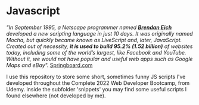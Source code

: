 # Javascript

<em>"In September 1995, a Netscape programmer named <a href = "https://developer.mozilla.org/en-US/docs/Web/JavaScript/About_JavaScript#what_javascript_implementations_are_available" target="_blank"><strong>Brendan Eich</strong></a> developed a new scripting language in just 10 days. It was originally named Mocha, but quickly became known as LiveScript and, later, JavaScript. Created out of necessity, <strong>it is used to build 95.2% (1.52 billion)</strong> of websites today, including some of the world’s largest, like Facebook and YouTube. Without it, we would not have popular and useful web apps such as Google Maps and eBay".</em>
<a href = "https://www.springboard.com/blog/data-science/history-of-javascript/" target="_blank">Springboard.com</a>
 
I use this repository to store some short, sometimes funny JS scripts I've developed throughout the Complete 2022 Web Developer Bootcamp, from Udemy.
inside the subfolder 'snippets' you may find some useful scripts I found elsewhere (not developed by me).
